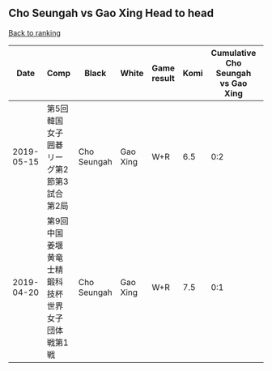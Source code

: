 ## Cho Seungah vs Gao Xing Head to head

[Back to ranking](../../index.md)




| **Date** | **Comp** | **Black** | **White** | **Game result** | **Komi** | **Cumulative Cho Seungah vs Gao Xing** | **Cho Seungah streak** | **Gao Xing streak** | 
| --- | --- | --- | --- | --- | --- | --- | --- | --- |
| 2019-05-15 | 第5回韓国女子囲碁リーグ第2節第3試合第2局 | Cho Seungah | Gao Xing | W+R | 6.5 | 0:2 | 0 | 2 | 
| 2019-04-20 | 第9回中国姜堰黄竜士精鍛科技杯世界女子団体戦第1戦 | Cho Seungah | Gao Xing | W+R | 7.5 | 0:1 | 0 | 1 |




